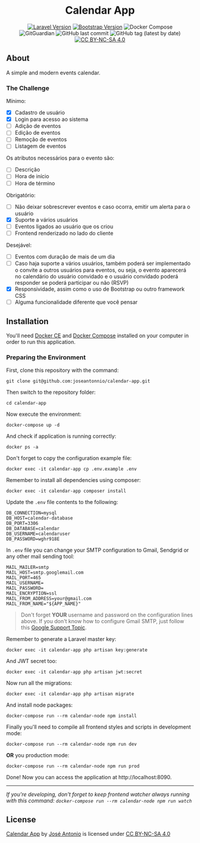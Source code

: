 <h1 align="center">Calendar App</h1>

<p align="center">
<a href="https://laravel.com/docs/8.x"><img src="https://img.shields.io/badge/Laravel-8.4.0-red?logo=laravel" alt="Laravel Version"></a>
<a href="https://getbootstrap.com/docs/4.5/getting-started/introduction/"><img src="https://img.shields.io/badge/Bootstrap-4.5-blueviolet?logo=bootstrap" alt="Bootstrap Version"></a>
<img src="https://img.shields.io/badge/Docker%20Compose-3.8-blue?logo=docker" alt="Docker Compose">
<br />
<img src="https://img.shields.io/badge/GitGuardian-active-success" alt="GitGuardian">
<img alt="GitHub last commit" src="https://img.shields.io/github/last-commit/joseantonnio/calendar-app?label=Last%20Commit">
<img alt="GitHub tag (latest by date)" src="https://img.shields.io/github/v/tag/joseantonnio/calendar-app?label=Last%20Version">
<a href="https://creativecommons.org/licenses/by-nc-sa/4.0"><img src="https://img.shields.io/badge/License-CC%20BY--NC--SA%204.0-success?logo=creative-commons" alt="CC BY-NC-SA 4.0"></a>
</p>

## About

A simple and modern events calendar.

### The Challenge

Mínimo:
- [x] Cadastro de usuário
- [x] Login para acesso ao sistema
- [ ] Adição de eventos
- [ ] Edição de eventos
- [ ] Remoção de eventos
- [ ] Listagem de eventos

Os atributos necessários para o evento são:
- [ ] Descrição
- [ ] Hora de início
- [ ] Hora de término

Obrigatório:
- [ ] Não deixar sobrescrever eventos e caso ocorra, emitir um alerta para o usuário
- [x] Suporte a vários usuários
- [ ] Eventos ligados ao usuário que os criou
- [ ] Frontend renderizado no lado do cliente

Desejável:
- [ ] Eventos com duração de mais de um dia
- [ ] Caso haja suporte a vários usuários, também poderá ser implementado o convite a outros usuários para eventos, ou seja, o evento aparecerá no calendário do usuário convidado e o usuário convidado poderá responder se poderá participar ou não (RSVP)
- [X] Responsividade, assim como o uso de Bootstrap ou outro framework CSS
- [ ] Alguma funcionalidade diferente que você pensar

## Installation

You'll need [Docker CE](https://docs.docker.com/install/) and [Docker Compose](https://docs.docker.com/compose/install/) installed on your computer in order to run this application.

### Preparing the Environment

First, clone this repository with the command:

```
git clone git@github.com:joseantonnio/calendar-app.git
```

Then switch to the repository folder:

```
cd calendar-app
```

Now execute the environment:

```
docker-compose up -d
```

And check if application is running correctly:

```
docker ps -a
```

Don't forget to copy the configuration example file:

```
docker exec -it calendar-app cp .env.example .env
```

Remember to install all dependencies using composer:

```
docker exec -it calendar-app composer install
```

Update the `.env` file contents to the following:

```
DB_CONNECTION=mysql
DB_HOST=calendar-database
DB_PORT=3306
DB_DATABASE=calendar
DB_USERNAME=calendaruser
DB_PASSWORD=wghr918E
```

In `.env` file you can change your SMTP configuration to Gmail, Sendgrid or any other mail sending tool:

```
MAIL_MAILER=smtp
MAIL_HOST=smtp.googlemail.com
MAIL_PORT=465
MAIL_USERNAME=
MAIL_PASSWORD=
MAIL_ENCRYPTION=ssl
MAIL_FROM_ADDRESS=your@gmail.com
MAIL_FROM_NAME="${APP_NAME}"
```

> Don't forget **YOUR** username and password on the configuration lines above.
> If you don't know how to configure Gmail SMTP, just follow this [Google Support Topic](https://support.google.com/a/answer/176600).

Remember to generate a Laravel master key:

```
docker exec -it calendar-app php artisan key:generate
```

And JWT secret too:

```
docker exec -it calendar-app php artisan jwt:secret
```

Now run all the migrations:

```
docker exec -it calendar-app php artisan migrate
```

And install node packages:

```
docker-compose run --rm calendar-node npm install
```

Finally you'll need to compile all frontend styles and scripts in development mode:

```
docker-compose run --rm calendar-node npm run dev
```

**OR** you production mode:

```
docker-compose run --rm calendar-node npm run prod
```

Done! Now you can access the application at http://localhost:8090.

---

*If you're developing, don't forget to keep frontend watcher always running with this command: `docker-compose run --rm calendar-node npm run watch`*

## License

<p xmlns:dct="http://purl.org/dc/terms/" xmlns:cc="http://creativecommons.org/ns#" class="license-text"><a rel="cc:attributionURL" property="dct:title" href="https://github.com/joseantonnio/calendar-app">Calendar App</a> by <a rel="cc:attributionURL dct:creator" property="cc:attributionName" href="https://www.linkedin.com/in/joseantonnio/">José Antonio</a> is licensed under <a rel="license" href="https://creativecommons.org/licenses/by-nc-sa/4.0">CC BY-NC-SA 4.0</a>
